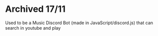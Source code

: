 # Archived 17/11
Used to be a Music Discord Bot (made in JavaScript/discord.js) that can search in youtube and play
